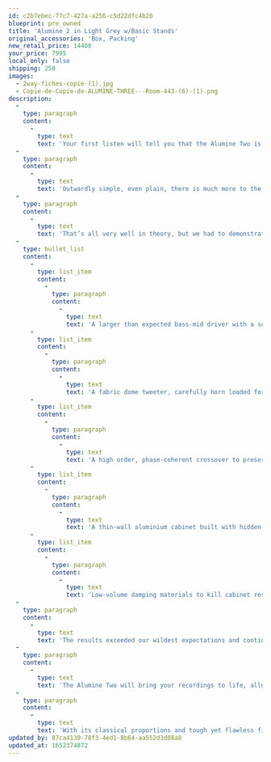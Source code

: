 ```yaml
---
id: c2b7ebec-77c7-427a-a256-c5d22dfc4b20
blueprint: pre_owned
title: 'Alumine 2 in Light Grey w/Basic Stands'
original_accessories: 'Box, Packing'
new_retail_price: 14400
your_price: 7995
local_only: false
shipping: 250
images:
  - 2way-fiches-copie-(1).jpg
  - Copie-de-Copie-de-ALUMINE-THREE---Room-443-(6)-(1).png
description:
  -
    type: paragraph
    content:
      -
        type: text
        text: 'Your first listen will tell you that the Alumine Two is no ordinary compact, two-way loudspeaker – but your first glance won’t reveal why that is. You need to look a lot deeper – the same way Stenheim looked at loudspeaker design.'
  -
    type: paragraph
    content:
      -
        type: text
        text: 'Outwardly simple, even plain, there is much more to the Alumine Two than meets the eye. This speaker is an impressively musical product – but it is also proof of concept. At Stenheim, we started out by questioning the fundamental thinking, technological choices, and materials behind conventional designs. That led us to some surprising conclusions – answers that contradicted conventional thinking and fashionable theory: Solutions that discarded the measured benefits of high-tech cone materials in favour of the musical advantages of more traditional approaches: That mandated low-loss, phase-coherent crossovers with sophisticated out-of-band roll-offs: That selected the low-storage signature of a critically damped aluminium cabinet using innovative, low-volume damping materials. And behind each decision? The drive to maintain the life and energy in the music, the essence of the original performance.'
  -
    type: paragraph
    content:
      -
        type: text
        text: 'That’s all very well in theory, but we had to demonstrate it in practice. So was born the Alumine Two, a little speaker that sounds much bigger than it looks. A speaker that, despite its compact dimensions embodies all our fundamental design principles:'
  -
    type: bullet_list
    content:
      -
        type: list_item
        content:
          -
            type: paragraph
            content:
              -
                type: text
                text: 'A larger than expected bass-mid driver with a sophisticated, treated paper cone.'
      -
        type: list_item
        content:
          -
            type: paragraph
            content:
              -
                type: text
                text: 'A fabric dome tweeter, carefully horn loaded for increased efficiency.'
      -
        type: list_item
        content:
          -
            type: paragraph
            content:
              -
                type: text
                text: 'A high order, phase-coherent crossover to preserve the fragile but all-important temporal and spatial information in the stereo signal.'
      -
        type: list_item
        content:
          -
            type: paragraph
            content:
              -
                type: text
                text: 'A thin-wall aluminium cabinet built with hidden fixings and golden ratio dimensions.'
      -
        type: list_item
        content:
          -
            type: paragraph
            content:
              -
                type: text
                text: 'Low-volume damping materials to kill cabinet resonance and internal standing waves without killing musical dynamics.'
  -
    type: paragraph
    content:
      -
        type: text
        text: 'The results exceeded our wildest expectations and continue to shock and beguile listeners to this day. The thin-wall cabinet with its inherently low resonant signature maximises the internal volume. In terms of the enclosed air, the Alumine Two is literally bigger than it seems – at least compared to thick-wall, wooden cabinets. Add to that the classical combination of a reflex-loaded, 6.5” bass-mid and 1” soft-dome tweeter and you have a system that is both more efficient and wider bandwidth than you expect. Further extend the system sensitivity with subtle horn loading and a low-loss crossover and the loudspeaker becomes more responsive to input, not just translating more of the signal into musical energy, but giving the amplifier an easier job too, removing another potential bottleneck in the signal path.'
  -
    type: paragraph
    content:
      -
        type: text
        text: 'The Alumine Two will bring your recordings to life, allowing the music and the musicians to breathe. It matches the expressive and dynamic demands of their performance, its scale, presence and intimacy. It offers all the advantages of a small speaker, combined with many of the benefits that come from a larger cabinet. Its rigid, critically-damped enclosure is inherently low colouration. Its overall efficiency makes the most of the incoming signal, preserving its energy and drama. Its combination of traditional but highly developed drivers with an exactingly executed cabinet constructed using the latest technology and materials strikes the perfect musical balance.'
  -
    type: paragraph
    content:
      -
        type: text
        text: 'With its classical proportions and tough yet flawless finish, the Alumine Two blends seamlessly with both traditional and modern surroundings. Expressive, engaging, bold, delicate, dramatic and astonishingly versatile, it will breathe life into your recordings and music into your home.'
updated_by: 87ca4130-78f3-4ed1-8b64-aa552d3d08a8
updated_at: 1652374872
---
```

